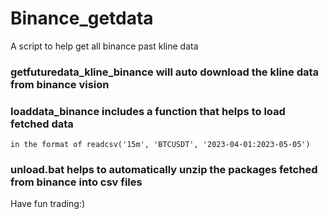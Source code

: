 # Binance_getdata
A script to help get all binance past kline data
### getfuturedata_kline_binance will auto download the kline data from binance vision
### loaddata_binance includes a function that helps to load fetched data
    in the format of readcsv('15m', 'BTCUSDT', '2023-04-01:2023-05-05')
### unload.bat helps to automatically unzip the packages fetched from binance into csv files
Have fun trading:)
